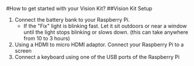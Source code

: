 #How to get started with your Vision Kit?
##Vision Kit Setup
1. Connect the battery bank to your Raspberry Pi.
   - If the "Fix" light is blinking fast. Let it sit outdoors or near a window until the light stops blinking or slows down. (this can take anywhere from 10 to 3 hours)
3. Using a HDMI to micro HDMI adaptor. Connect your Raspberry Pi to a screen
4. Connect a keyboard using one of the USB ports of the Raspberry Pi

## 

